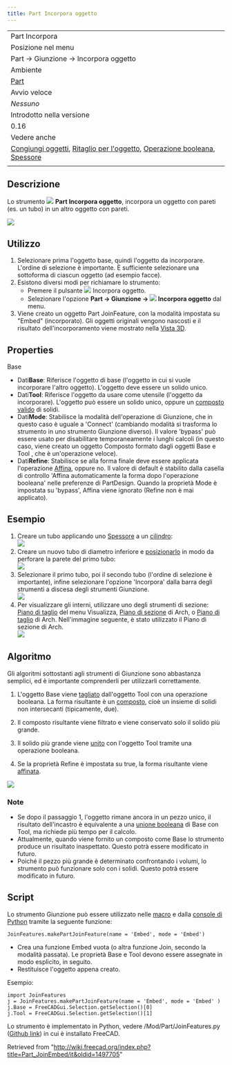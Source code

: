 ```yaml
---
title: Part Incorpora oggetto
---
```

|  |
| --- |
| Part Incorpora |
| Posizione nel menu |
| Part → Giunzione → Incorpora oggetto |
| Ambiente |
| [Part](/Part_Workbench/it "Part Workbench/it") |
| Avvio veloce |
| *Nessuno* |
| Introdotto nella versione |
| 0.16 |
| Vedere anche |
| [Congiungi oggetti](/Part_JoinConnect/it "Part JoinConnect/it"), [Ritaglio per l'oggetto](/Part_JoinCutout/it "Part JoinCutout/it"), [Operazione booleana](/Part_Boolean/it "Part Boolean/it"), [Spessore](/Part_Thickness/it "Part Thickness/it") |
|  |

## Descrizione

Lo strumento ![](/images/Part_JoinEmbed.svg) **Part Incorpora oggetto**, incorpora un oggetto con pareti (es. un tubo) in un altro oggetto con pareti.

![](/images/JoinFeatures_Embed.png)

## Utilizzo

1. Selezionare prima l'oggetto base, quindi l'oggetto da incorporare. L'ordine di selezione è importante. È sufficiente selezionare una sottoforma di ciascun oggetto (ad esempio facce).
2. Esistono diversi modi per richiamare lo strumento:
   * Premere il pulsante ![](/images/Part_JoinEmbed.svg) Incorpora oggetto.
   * Selezionare l'opzione **Part → Giunzione → ![](/images/Part_JoinEmbed.svg) Incorpora oggetto** dal menu.
3. Viene creato un oggetto Part JoinFeature, con la modalità impostata su "Embed" (incorporato). Gli oggetti originali vengono nascosti e il risultato dell'incorporamento viene mostrato nella [Vista 3D](/3D_view/it "3D view/it").

## Properties

Base

* Dati**Base**: Riferisce l'oggetto di base (l'oggetto in cui si vuole incorporare l'altro oggetto). L'oggetto deve essere un solido unico.
* Dati**Tool**: Riferisce l'oggetto da usare come utensile (l'oggetto da incorporare). L'oggetto può essere un solido unico, oppure un [composto valido](/Part_Compound/it "Part Compound/it") di solidi.
* Dati**Mode**: Stabilisce la modalità dell'operazione di Giunzione, che in questo caso è uguale a 'Connect' (cambiando modalità si trasforma lo strumento in uno strumento Giunzione diverso). Il valore 'bypass' può essere usato per disabilitare temporaneamente i lunghi calcoli (in questo caso, viene creato un oggetto Composto formato dagli oggetti Base e Tool , che è un'operazione veloce).
* Dati**Refine**: Stabilisce se alla forma finale deve essere applicata l'operazione [Affina](/Part_RefineShape/it "Part RefineShape/it"), oppure no. Il valore di default è stabilito dalla casella di controllo 'Affina automaticamente la forma dopo l'operazione booleana' nelle preferenze di PartDesign. Quando la proprietà Mode è impostata su 'bypass', Affina viene ignorato (Refine non è mai applicato).

## Esempio

1. Creare un tubo applicando uno [Spessore](/Part_Thickness/it "Part Thickness/it") a un [cilindro](/Part_Cylinder/it "Part Cylinder/it"):  
   ![](/images/JoinFeatures_Example_step1.png)
2. Creare un nuovo tubo di diametro inferiore e [posizionarlo](/Placement/it "Placement/it") in modo da perforare la parete del primo tubo:  
   ![](/images/JoinFeatures_Example_step2.png)
3. Selezionare il primo tubo, poi il secondo tubo (l'ordine di selezione è importante), infine selezionare l'opzione 'Incorpora' dalla barra degli strumenti a discesa degli strumenti Giunzione.   
   ![](/images/JoinFeatures_Example_step3_Embed.png)
4. Per visualizzare gli interni, utilizzare uno degli strumenti di sezione: [Piano di taglio](/Std_ToggleClipPlane/it "Std ToggleClipPlane/it") del menu Visualizza, [Piano di sezione](/Arch_SectionPlane/it "Arch SectionPlane/it") di Arch, o [Piano di taglio](/Arch_CutPlane/it "Arch CutPlane/it") di Arch. Nell'immagine seguente, è stato utilizzato il Piano di sezione di Arch.  
   ![](/images/JoinFeatures_Example_step4_Embed.png)

## Algoritmo

Gli algoritmi sottostanti agli strumenti di Giunzione sono abbastanza semplici, ed è importante comprenderli per utilizzarli correttamente.

1. L'oggetto Base viene [tagliato](/Part_Cut/it "Part Cut/it") dall'oggetto Tool con una operazione booleana. La forma risultante è un [composto](/Part_Compound/it "Part Compound/it"), cioè un insieme di solidi non intersecanti (tipicamente, due).

2. Il composto risultante viene filtrato e viene conservato solo il solido più grande.

3. Il solido più grande viene [unito](/Part_Fuse/it "Part Fuse/it") con l'oggetto Tool tramite una operazione booleana.

4. Se la proprietà Refine è impostata su true, la forma risultante viene [affinata](/Part_RefineShape/it "Part RefineShape/it").
  
  
![](/images/JoinFeatures-Algo-Embed.png)

### Note

* Se dopo il passaggio 1, l'oggetto rimane ancora in un pezzo unico, il risultato dell'incastro è equivalente a una [unione booleana](/Part_Fuse/it "Part Fuse/it") di Base con Tool, ma richiede più tempo per il calcolo.
* Attualmente, quando viene fornito un composto come Base lo strumento produce un risultato inaspettato. Questo potrà essere modificato in futuro.
* Poiché il pezzo più grande è determinato confrontando i volumi, lo strumento può funzionare solo con i solidi. Questo potrà essere modificato in futuro.

## Script

Lo strumento Giunzione può essere utilizzato nelle [macro](/Macros/it "Macros/it") e dalla [console di Python](/FreeCAD_Scripting_Basics/it "FreeCAD Scripting Basics/it") tramite la seguente funzione:

```
JoinFeatures.makePartJoinFeature(name = 'Embed', mode = 'Embed')

```

* Crea una funzione Embed vuota (o altra funzione Join, secondo la modalità passata). Le proprietà Base e Tool devono essere assegnate in modo esplicito, in seguito.
* Restituisce l'oggetto appena creato.

Esempio:

```
import JoinFeatures
j = JoinFeatures.makePartJoinFeature(name = 'Embed', mode = 'Embed' )
j.Base = FreeCADGui.Selection.getSelection()[0]
j.Tool = FreeCADGui.Selection.getSelection()[1]

```

Lo strumento è implementato in Python, vedere /Mod/Part/JoinFeatures.py ([Github link](https://github.com/FreeCAD/FreeCAD/blob/master/src/Mod/Part/JoinFeatures.py)) in cui è installato FreeCAD.

Retrieved from "<http://wiki.freecad.org/index.php?title=Part_JoinEmbed/it&oldid=1497705>"